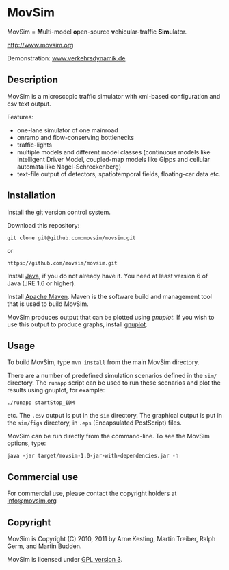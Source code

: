 MovSim
======

MovSim = **M**ulti-model **o**pen-source **v**ehicular-traffic **Sim**ulator.

http://www.movsim.org

Demonstration: www.verkehrsdynamik.de 


Description
-----------

MovSim is a microscopic traffic simulator with xml-based configuration and csv text output. 

Features:

- one-lane simulator of one mainroad
- onramp and flow-conserving bottlenecks
- traffic-lights
- multiple models and different model classes (continuous models like Intelligent Driver Model, 
  coupled-map models like Gipps and cellular automata like Nagel-Schreckenberg)
- text-file output of detectors, spatiotemporal fields, floating-car data etc. 


Installation
------------

Install the [git](http://git-scm.com/download) version control system.

Download this repository:

    git clone git@github.com:movsim/movsim.git
    
or
       
    https://github.com/movsim/movsim.git
              

Install [Java](http://www.java.com/en/download/manual.jsp), if you do not already have it. You need at least version 6
of Java (JRE 1.6 or higher).

Install [Apache Maven](http://maven.apache.org/download.html). Maven is the software build and management tool that is used to build MovSim.

MovSim produces output that can be plotted using _gnuplot_. If you wish to use this output to produce graphs, install [gnuplot](http://www.gnuplot.info/).


Usage
-----

To build MovSim, type `mvn install` from the main MovSim directory.

There are a number of predefined simulation scenarios defined in the `sim/` directory. The `runapp` script can be used
to run these scenarios and plot the results using gnuplot, for example:

    ./runapp startStop_IDM

etc. The `.csv` output is put in the `sim` directory. The graphical output is put in the `sim/figs` directory, in `.eps` (Encapsulated PostScript) files.

MovSim can be run directly from the command-line. To see the MovSim options, type:

    java -jar target/movsim-1.0-jar-with-dependencies.jar -h


Commercial use
--------------

For commercial use, please contact the copyright holders at info@movsim.org


Copyright
---------

MovSim is Copyright (C) 2010, 2011 by Arne Kesting, Martin Treiber, Ralph Germ, and Martin Budden.

MovSim is licensed under [GPL version 3](https://github.com/movsim/movsim/blob/master/COPYING).

